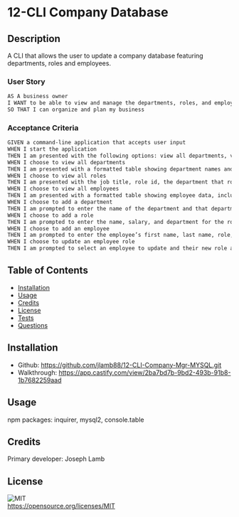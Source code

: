 # 12-CLI Company Database
## Description
  A CLI that allows the user to update a company database featuring departments, roles and employees.

 ### User Story
 ```md
AS A business owner
I WANT to be able to view and manage the departments, roles, and employees in my company
SO THAT I can organize and plan my business
``` 

### Acceptance Criteria
```md
GIVEN a command-line application that accepts user input
WHEN I start the application
THEN I am presented with the following options: view all departments, view all roles, view all employees, add a department, add a role, add an employee, and update an employee role
WHEN I choose to view all departments
THEN I am presented with a formatted table showing department names and department ids
WHEN I choose to view all roles
THEN I am presented with the job title, role id, the department that role belongs to, and the salary for that role
WHEN I choose to view all employees
THEN I am presented with a formatted table showing employee data, including employee ids, first names, last names, job titles, departments, salaries, and managers that the employees report to
WHEN I choose to add a department
THEN I am prompted to enter the name of the department and that department is added to the database
WHEN I choose to add a role
THEN I am prompted to enter the name, salary, and department for the role and that role is added to the database
WHEN I choose to add an employee
THEN I am prompted to enter the employee’s first name, last name, role, and manager, and that employee is added to the database
WHEN I choose to update an employee role
THEN I am prompted to select an employee to update and their new role and this information is updated in the database 
```  

## Table of Contents

- [Installation](#installation)
- [Usage](#usage)
- [Credits](#credits)
- [License](#license)
- [Tests](#tests)
- [Questions](#questions)

## Installation
- Github: https://github.com/jlamb88/12-CLI-Company-Mgr-MYSQL.git
- Walkthrough: https://app.castify.com/view/2ba7bd7b-9bd2-493b-91b8-1b7682259aad

## Usage
  npm packages: inquirer, mysql2, console.table

## Credits
  Primary developer: Joseph Lamb

## License
 ![MIT](https://img.shields.io/badge/License-MIT-yellow.svg) 
<br>https://opensource.org/licenses/MIT
